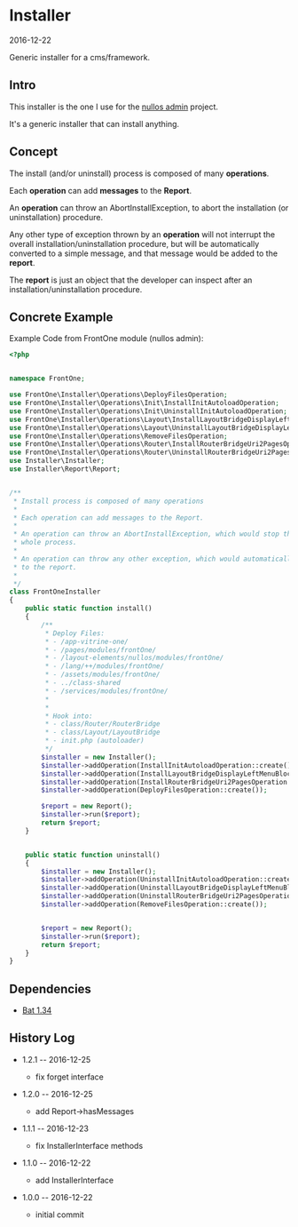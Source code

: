 Installer
===============
2016-12-22



Generic installer for a cms/framework.



Intro
----------
This installer is the one I use for the [nullos admin](https://github.com/lingtalfi/nullos-admin) project.

It's a generic installer that can install anything.


Concept
----------

The install (and/or uninstall) process is composed of many **operations**.

Each **operation** can add **messages** to the **Report**.

An **operation** can throw an AbortInstallException, to abort the installation (or uninstallation) procedure.

Any other type of exception thrown by an **operation** will not interrupt the overall installation/uninstallation procedure,
but will be automatically converted to a simple message, and that message would be added to the **report**.

The **report** is just an object that the developer can inspect after an installation/uninstallation procedure.





Concrete Example
----------------

Example Code from FrontOne module (nullos admin):

```php
<?php


namespace FrontOne;

use FrontOne\Installer\Operations\DeployFilesOperation;
use FrontOne\Installer\Operations\Init\InstallInitAutoloadOperation;
use FrontOne\Installer\Operations\Init\UninstallInitAutoloadOperation;
use FrontOne\Installer\Operations\Layout\InstallLayoutBridgeDisplayLeftMenuBlockOperation;
use FrontOne\Installer\Operations\Layout\UninstallLayoutBridgeDisplayLeftMenuBlockOperation;
use FrontOne\Installer\Operations\RemoveFilesOperation;
use FrontOne\Installer\Operations\Router\InstallRouterBridgeUri2PagesOperation;
use FrontOne\Installer\Operations\Router\UninstallRouterBridgeUri2PagesOperation;
use Installer\Installer;
use Installer\Report\Report;


/**
 * Install process is composed of many operations
 *
 * Each operation can add messages to the Report.
 *
 * An operation can throw an AbortInstallException, which would stop the
 * whole process.
 *
 * An operation can throw any other exception, which would automatically be added
 * to the report.
 *
 */
class FrontOneInstaller
{
    public static function install()
    {
        /**
         * Deploy Files:
         * - /app-vitrine-one/
         * - /pages/modules/frontOne/
         * - /layout-elements/nullos/modules/frontOne/
         * - /lang/++/modules/frontOne/
         * - /assets/modules/frontOne/
         * - ../class-shared
         * - /services/modules/frontOne/
         *
         *
         * Hook into:
         * - class/Router/RouterBridge
         * - class/Layout/LayoutBridge
         * - init.php (autoloader)
         */
        $installer = new Installer();
        $installer->addOperation(InstallInitAutoloadOperation::create());
        $installer->addOperation(InstallLayoutBridgeDisplayLeftMenuBlockOperation::create());
        $installer->addOperation(InstallRouterBridgeUri2PagesOperation::create());
        $installer->addOperation(DeployFilesOperation::create());

        $report = new Report();
        $installer->run($report);
        return $report;
    }


    public static function uninstall()
    {
        $installer = new Installer();
        $installer->addOperation(UninstallInitAutoloadOperation::create());
        $installer->addOperation(UninstallLayoutBridgeDisplayLeftMenuBlockOperation::create());
        $installer->addOperation(UninstallRouterBridgeUri2PagesOperation::create());
        $installer->addOperation(RemoveFilesOperation::create());


        $report = new Report();
        $installer->run($report);
        return $report;
    }
}
```



Dependencies
-----------------
- [Bat 1.34](https://github.com/lingtalfi/Bat)  
 
 
 
History Log
------------------


- 1.2.1 -- 2016-12-25

    - fix forget interface
    
- 1.2.0 -- 2016-12-25

    - add Report->hasMessages

- 1.1.1 -- 2016-12-23

    - fix InstallerInterface methods
    
- 1.1.0 -- 2016-12-22

    - add InstallerInterface

- 1.0.0 -- 2016-12-22

    - initial commit 